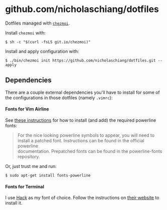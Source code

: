 # github.com/nicholaschiang/dotfiles

Dotfiles managed with [`chezmoi`](https://github.com/twpayne/chezmoi).

Install `chezmoi` with:

```
$ sh -c "$(curl -fsLS git.io/chezmoi)"
```

Install and apply configuration with:

```
$ ./bin/chezmoi init https://github.com/nicholaschiang/dotfiles.git --apply
```

## Dependencies

There are a couple external dependencies you'll have to install for some of the
configurations in those dotfiles (namely `.vimrc`):

#### Fonts for Vim Airline

See [these 
instructions](https://github.com/vim-airline/vim-airline#integrating-with-powerline-fonts) 
for how to install (and add) the required powerline fonts:

> For the nice looking powerline symbols to appear, you will need to install a 
> patched font. Instructions can be found in the official powerline  
> documentation. Prepatched fonts can be found in the powerline-fonts repository.

Or, just trust me and run:

```
$ sudo apt-get install fonts-powerline
```

#### Fonts for Terminal

I use [Hack](https://sourcefoundry.org/hack/) as my font of choice. Follow the
instructions on [their website](https://sourcefoundry.org/hack/) to install it.
